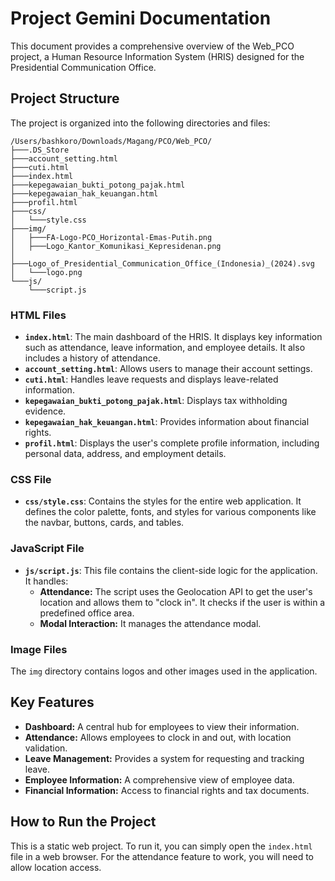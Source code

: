 # Project Gemini Documentation

This document provides a comprehensive overview of the Web_PCO project, a Human Resource Information System (HRIS) designed for the Presidential Communication Office.

## Project Structure

The project is organized into the following directories and files:

```
/Users/bashkoro/Downloads/Magang/PCO/Web_PCO/
├───.DS_Store
├───account_setting.html
├───cuti.html
├───index.html
├───kepegawaian_bukti_potong_pajak.html
├───kepegawaian_hak_keuangan.html
├───profil.html
├───css/
│   └───style.css
├───img/
│   ├───FA-Logo-PCO_Horizontal-Emas-Putih.png
│   ├───Logo_Kantor_Komunikasi_Kepresidenan.png
│   ├───Logo_of_Presidential_Communication_Office_(Indonesia)_(2024).svg
│   └───logo.png
└───js/
    └───script.js
```

### HTML Files

- **`index.html`**: The main dashboard of the HRIS. It displays key information such as attendance, leave information, and employee details. It also includes a history of attendance.
- **`account_setting.html`**: Allows users to manage their account settings.
- **`cuti.html`**: Handles leave requests and displays leave-related information.
- **`kepegawaian_bukti_potong_pajak.html`**: Displays tax withholding evidence.
- **`kepegawaian_hak_keuangan.html`**: Provides information about financial rights.
- **`profil.html`**: Displays the user's complete profile information, including personal data, address, and employment details.

### CSS File

- **`css/style.css`**: Contains the styles for the entire web application. It defines the color palette, fonts, and styles for various components like the navbar, buttons, cards, and tables.

### JavaScript File

- **`js/script.js`**:  This file contains the client-side logic for the application. It handles:
    - **Attendance:**  The script uses the Geolocation API to get the user's location and allows them to "clock in". It checks if the user is within a predefined office area.
    - **Modal Interaction:** It manages the attendance modal.

### Image Files

The `img` directory contains logos and other images used in the application.

## Key Features

- **Dashboard:**  A central hub for employees to view their information.
- **Attendance:**  Allows employees to clock in and out, with location validation.
- **Leave Management:**  Provides a system for requesting and tracking leave.
- **Employee Information:**  A comprehensive view of employee data.
- **Financial Information:**  Access to financial rights and tax documents.

## How to Run the Project

This is a static web project. To run it, you can simply open the `index.html` file in a web browser. For the attendance feature to work, you will need to allow location access.
